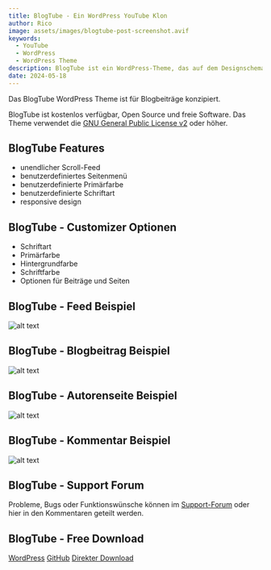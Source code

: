 ```yaml
---
title: BlogTube - Ein WordPress YouTube Klon
author: Rico
image: assets/images/blogtube-post-screenshot.avif
keywords:
  - YouTube
  - WordPress
  - WordPress Theme
description: BlogTube ist ein WordPress-Theme, das auf dem Designschema von YouTube basiert
date: 2024-05-18
---
```


Das BlogTube WordPress Theme ist für Blogbeiträge konzipiert.

BlogTube ist kostenlos verfügbar, Open Source und freie Software. Das Theme verwendet die [GNU General Public License v2](http://www.gnu.org/licenses/gpl-2.0.html) oder höher.

## BlogTube Features

- unendlicher Scroll-Feed
- benutzerdefiniertes Seitenmenü
- benutzerdefinierte Primärfarbe
- benutzerdefinierte Schriftart
- responsive design

## BlogTube - Customizer Optionen

- Schriftart
- Primärfarbe
- Hintergrundfarbe
- Schriftfarbe
- Optionen für Beiträge und Seiten

## BlogTube - Feed Beispiel

![alt text](assets/images/blogtube-feed.avif "Feed Beispiel")

## BlogTube - Blogbeitrag Beispiel

![alt text](assets/images/blogtube-post-screenshot.avif "Blogbeitrag Beispiel")

## BlogTube - Autorenseite Beispiel

![alt text](assets/images/blogtube-author-page.avif "Autorenseite Beispiel")

## BlogTube - Kommentar Beispiel

![alt text](assets/images/blogtube-comment.avif "Kommentar Beispiel")

## BlogTube - Support Forum

Probleme, Bugs oder Funktionswünsche können im [Support-Forum](https://wordpress.org/support/theme/blogtube/) oder hier in den Kommentaren geteilt werden.

## BlogTube - Free Download

<a class="linkButton" title="Download von WordPress" href="https://wordpress.org/themes/blogtube" target="_blank">
WordPress</a>
<a class="linkButton" title="Ansehen auf GitHub" href="https://github.com/KopfdesDaemons/blogtube" target="_blank">GitHub</a>
<a class="linkButton" title="Direkter Download" href="https://github.com/KopfdesDaemons/blogtube/archive/refs/heads/main.zip">Direkter Download</a>
